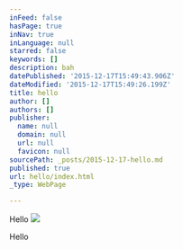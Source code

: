 ```yaml
---
inFeed: false
hasPage: true
inNav: true
inLanguage: null
starred: false
keywords: []
description: bah
datePublished: '2015-12-17T15:49:43.906Z'
dateModified: '2015-12-17T15:49:26.199Z'
title: hello
author: []
authors: []
publisher:
  name: null
  domain: null
  url: null
  favicon: null
sourcePath: _posts/2015-12-17-hello.md
published: true
url: hello/index.html
_type: WebPage

---
```

Hello
![](https://the-grid-user-content.s3-us-west-2.amazonaws.com/ec1561d8-9d20-4b6b-93d2-f06fef0b799a.jpg)

Hello